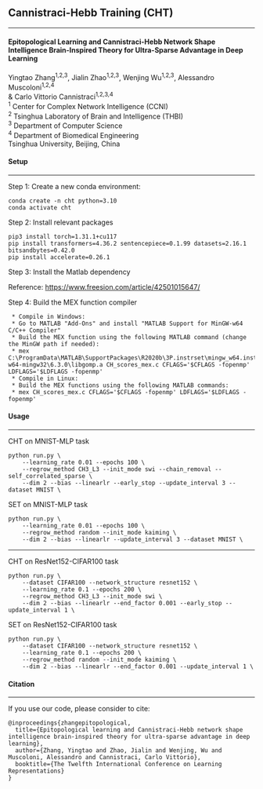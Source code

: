 ## Cannistraci-Hebb Training (CHT)

--------

#### Epitopological Learning and Cannistraci-Hebb Network Shape Intelligence Brain-Inspired Theory for Ultra-Sparse Advantage in Deep Learning

Yingtao Zhang<sup>1,2,3</sup>, Jialin Zhao<sup>1,2,3</sup>, Wenjing Wu<sup>1,2,3</sup>, Alessandro Muscoloni<sup>1,2,4</sup>  
& Carlo Vittorio Cannistraci<sup>1,2,3,4</sup>  
<sup>1</sup> Center for Complex Network Intelligence (CCNI)  
<sup>2</sup> Tsinghua Laboratory of Brain and Intelligence (THBI)  
<sup>3</sup> Department of Computer Science  
<sup>4</sup> Department of Biomedical Engineering  
Tsinghua University, Beijing, China  



#### Setup

------

Step 1: Create a new conda environment:

```
conda create -n cht python=3.10
conda activate cht
```



Step 2: Install relevant packages

```
pip3 install torch=1.31.1+cu117
pip install transformers=4.36.2 sentencepiece=0.1.99 datasets=2.16.1 bitsandbytes=0.42.0
pip install accelerate=0.26.1
```



Step 3: Install the Matlab dependency

Reference: https://www.freesion.com/article/42501015647/



Step 4: Build the MEX function compiler

```
 * Compile in Windows:
 * Go to MATLAB "Add-Ons" and install "MATLAB Support for MinGW-w64 C/C++ Compiler"
 * Build the MEX function using the following MATLAB command (change the MinGW path if needed):
 * mex C:\ProgramData\MATLAB\SupportPackages\R2020b\3P.instrset\mingw_w64.instrset\lib\gcc\x86_64-w64-mingw32\6.3.0\libgomp.a CH_scores_mex.c CFLAGS='$CFLAGS -fopenmp' LDFLAGS='$LDFLAGS -fopenmp'
 * Compile in Linux:
 * Build the MEX functions using the following MATLAB commands:
 * mex CH_scores_mex.c CFLAGS='$CFLAGS -fopenmp' LDFLAGS='$LDFLAGS -fopenmp'
```



#### Usage

----

CHT on MNIST-MLP task

```
python run.py \
	--learning_rate 0.01 --epochs 100 \
	--regrow_method CH3_L3 --init_mode swi --chain_removal --self_correlated_sparse \
	--dim 2 --bias --linearlr --early_stop --update_interval 3 --dataset MNIST \
```



SET on MNIST-MLP task

```
python run.py \
	--learning_rate 0.01 --epochs 100 \
	--regrow_method random --init_mode kaiming \
	--dim 2 --bias --linearlr --update_interval 3 --dataset MNIST \
```

-------

CHT on ResNet152-CIFAR100 task

```
python run.py \
	--dataset CIFAR100 --network_structure resnet152 \
	--learning_rate 0.1 --epochs 200 \
	--regrow_method CH3_L3 --init_mode swi \
	--dim 2 --bias --linearlr --end_factor 0.001 --early_stop --update_interval 1 \
```



SET on ResNet152-CIFAR100 task

```
python run.py \
	--dataset CIFAR100 --network_structure resnet152 \
	--learning_rate 0.1 --epochs 200 \
	--regrow_method random --init_mode kaiming \
	--dim 2 --bias --linearlr --end_factor 0.001 --update_interval 1 \
```



#### Citation

----

If you use our code, please consider to cite:

```
@inproceedings{zhangepitopological,
  title={Epitopological learning and Cannistraci-Hebb network shape intelligence brain-inspired theory for ultra-sparse advantage in deep learning},
  author={Zhang, Yingtao and Zhao, Jialin and Wenjing, Wu and Muscoloni, Alessandro and Cannistraci, Carlo Vittorio},
  booktitle={The Twelfth International Conference on Learning Representations}
}
```

